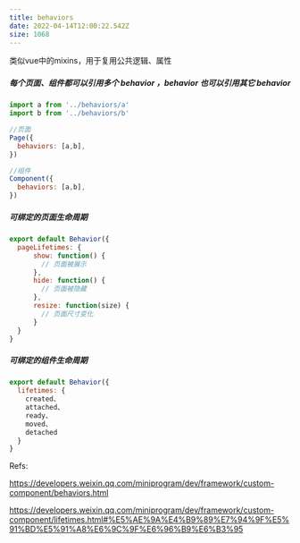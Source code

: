 ```yaml
---
title: behaviors
date: 2022-04-14T12:00:22.542Z
size: 1068
---
```

类似vue中的mixins，用于复用公共逻辑、属性

##### 每个页面、组件都可以引用多个 behavior ，behavior 也可以引用其它 behavior

```javascript
import a from '../behaviors/a'
import b from '../behaviors/b'

//页面
Page({
  behaviors: [a,b],
})

//组件
Component({
  behaviors: [a,b],
})
```

##### 可绑定的页面生命周期

```javascript
export default Behavior({
  pageLifetimes: {
      show: function() {
        // 页面被展示
      },
      hide: function() {
        // 页面被隐藏
      },
      resize: function(size) {
        // 页面尺寸变化
      }
  }
}
```

##### 可绑定的组件生命周期

```javascript
export default Behavior({
  lifetimes: {
    created、
    attached、
    ready、
    moved、
    detached    
  }
}
```

Refs:

https://developers.weixin.qq.com/miniprogram/dev/framework/custom-component/behaviors.html

https://developers.weixin.qq.com/miniprogram/dev/framework/custom-component/lifetimes.html#%E5%AE%9A%E4%B9%89%E7%94%9F%E5%91%BD%E5%91%A8%E6%9C%9F%E6%96%B9%E6%B3%95

